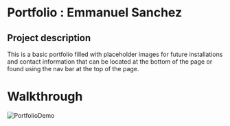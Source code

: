 # Portfolio : Emmanuel Sanchez

## **Project description**
This is a basic portfolio filled with placeholder images for future installations and contact information that can be located at the bottom of the page or found using the nav bar at the top of the page. 

# Walkthrough
![PortfolioDemo](chrome_yymM7cYhY8.gif)